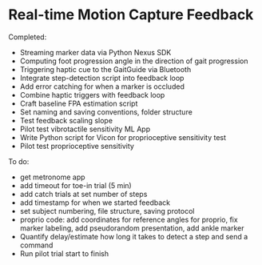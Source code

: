 # Real-time Motion Capture Feedback
Completed:
* Streaming marker data via Python Nexus SDK
* Computing foot progression angle in the direction of gait progression
* Triggering haptic cue to the GaitGuide via Bluetooth
* Integrate step-detection script into feedback loop
* Add error catching for when a marker is occluded
* Combine haptic triggers with feedback loop
* Craft baseline FPA estimation script
* Set naming and saving conventions, folder structure
* Test feedback scaling slope
* Pilot test vibrotactile sensitivity ML App
* Write Python script for Vicon for proprioceptive sensitivity test
* Pilot test proprioceptive sensitivity

To do:
* get metronome app
* add timeout for toe-in trial (5 min)
* add catch trials at set number of steps
* add timestamp for when we started feedback 
* set subject numbering, file structure, saving protocol
* proprio code: add coordinates for reference angles for proprio, fix marker labeling, add pseudorandom presentation, add ankle marker
* Quantify delay/estimate how long it takes to detect a step and send a command
* Run pilot trial start to finish
